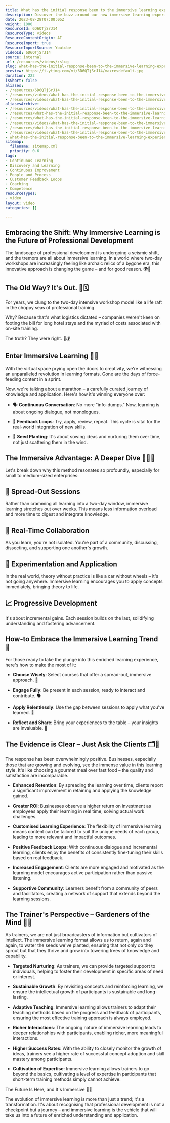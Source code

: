 ```yaml
---
title: What has the initial response been to the immersive learning experiences, how do you see that evolving?
description: Discover the buzz around our new immersive learning experiences for Scrum! Join Martin Hinshelwood as he shares initial feedback and future insights.
date: 2023-08-28T07:00:05Z
weight: 1000
ResourceId: 6D6QTjSrJ14
ResourceType: videos
ResourceContentOrigin: AI
ResourceImport: true
ResourceImportSource: Youtube
videoId: 6D6QTjSrJ14
source: internal
url: /resources/videos/:slug
slug: what-has-the-initial-response-been-to-the-immersive-learning-experiences-how-do-you-see-that-evolving
preview: https://i.ytimg.com/vi/6D6QTjSrJ14/maxresdefault.jpg
duration: 222
isShort: false
aliases:
- /resources/6D6QTjSrJ14
- /resources/videos/what-has-the-initial-response-been-to-the-immersive-learning-experiences-how-do-you-see-that-evolving
- /resources/videos/what-has-the-initial-response-been-to-the-immersive-learning-experiences
aliasesArchive:
- /resources/videos/what-has-the-initial-response-been-to-the-immersive-learning-experiences-how-do-you-see-that-evolving
- /resources/what-has-the-initial-response-been-to-the-immersive-learning-experiences-how-do-you-see-that-evolving
- /resources/what-has-the-initial-response-been-to-the-immersive-learning-experiences
- /resources/videos/what-has-the-initial-response-been-to-the-immersive-learning-experiences-
- /resources/what-has-the-initial-response-been-to-the-immersive-learning-experiences-
- /resources/videos/what-has-the-initial-response-been-to-the-immersive-learning-experiences
- what-has-the-initial-response-been-to-the-immersive-learning-experiences-how-do-you-see-that-evolving
sitemap:
  filename: sitemap.xml
  priority: 0.6
tags:
- Continuous Learning
- Discovery and Learning
- Continuous Improvement
- People and Process
- Customer Feedback Loops
- Coaching
- Competence
resourceTypes:
- video
layout: video
categories: []

---
```

## Embracing the Shift: Why Immersive Learning is the Future of Professional Development 

The landscape of professional development is undergoing a seismic shift, and the tremors are all about immersive learning. In a world where two-day workshops are increasingly feeling like archaic relics of a bygone era, this innovative approach is changing the game – and for good reason. 🌍💼 

## The Old Way? It's Out. 🚫🗓️ 

For years, we clung to the two-day intensive workshop model like a life raft in the choppy seas of professional training.  

Why? Because that's what logistics dictated – companies weren't keen on footing the bill for long hotel stays and the myriad of costs associated with on-site training.  

The truth? They were right. 🏨💰 

## Enter Immersive Learning 🎉🧠 

With the virtual space prying open the doors to creativity, we're witnessing an unparalleled revolution in learning formats. Gone are the days of force-feeding content in a sprint.  

Now, we're talking about a marathon – a carefully curated journey of knowledge and application. Here's how it's winning everyone over: 

- 🗣️ **Continuous Conversation**: No more "info-dumps." Now, learning is about ongoing dialogue, not monologues. 

- 🔄 **Feedback Loops**: Try, apply, review, repeat. This cycle is vital for the real-world integration of new skills. 

- 🌱 **Seed Planting**: It's about sowing ideas and nurturing them over time, not just scattering them in the wind. 

## The Immersive Advantage: A Deeper Dive 🏊‍♀️💡 

Let's break down why this method resonates so profoundly, especially for small to medium-sized enterprises: 

## 📅 Spread-Out Sessions 

Rather than cramming all learning into a two-day window, immersive learning stretches out over weeks. This means less information overload and more time to digest and integrate knowledge. 

## 👥 Real-Time Collaboration 

As you learn, you're not isolated. You're part of a community, discussing, dissecting, and supporting one another's growth. 

## 🔄 Experimentation and Application 

In the real world, theory without practice is like a car without wheels – it's not going anywhere. Immersive learning encourages you to apply concepts immediately, bringing theory to life. 

## 📈 Progressive Development 

It's about incremental gains. Each session builds on the last, solidifying understanding and fostering advancement. 

## How-to Embrace the Immersive Learning Trend 🤗 

For those ready to take the plunge into this enriched learning experience, here's how to make the most of it: 

- **Choose Wisely**: Select courses that offer a spread-out, immersive approach. 🛒 

- **Engage Fully**: Be present in each session, ready to interact and contribute. 🗣️ 

- **Apply Relentlessly**: Use the gap between sessions to apply what you've learned. 🔨 

- **Reflect and Share**: Bring your experiences to the table – your insights are invaluable. 🔄 

## The Evidence is Clear – Just Ask the Clients 🗂️💼 

The response has been overwhelmingly positive. Businesses, especially those that are growing and evolving, see the immense value in this learning style. It's like choosing a gourmet meal over fast food – the quality and satisfaction are incomparable. 

- **Enhanced Retention**: By spreading the learning over time, clients report a significant improvement in retaining and applying the knowledge gained. 

- **Greater ROI**: Businesses observe a higher return on investment as employees apply their learning in real time, solving actual work challenges. 

- **Customised Learning Experience**: The flexibility of immersive learning means content can be tailored to suit the unique needs of each group, leading to more relevant and impactful outcomes. 

- **Positive Feedback Loops**: With continuous dialogue and incremental learning, clients enjoy the benefits of consistently fine-tuning their skills based on real feedback. 

- **Increased Engagement**: Clients are more engaged and motivated as the learning model encourages active participation rather than passive listening. 

- **Supportive Community**: Learners benefit from a community of peers and facilitators, creating a network of support that extends beyond the learning sessions. 

## The Trainer's Perspective – Gardeners of the Mind 🌼🧠 

As trainers, we are not just broadcasters of information but cultivators of intellect. The immersive learning format allows us to return, again and again, to water the seeds we've planted, ensuring that not only do they sprout but that they thrive and grow into towering trees of knowledge and capability. 

- **Targeted Nurturing**: As trainers, we can provide targeted support to individuals, helping to foster their development in specific areas of need or interest. 

- **Sustainable Growth**: By revisiting concepts and reinforcing learning, we ensure the intellectual growth of participants is sustainable and long-lasting. 

- **Adaptive Teaching**: Immersive learning allows trainers to adapt their teaching methods based on the progress and feedback of participants, ensuring the most effective training approach is always employed. 

- **Richer Interactions**: The ongoing nature of immersive learning leads to deeper relationships with participants, enabling richer, more meaningful interactions. 

- **Higher Success Rates**: With the ability to closely monitor the growth of ideas, trainers see a higher rate of successful concept adoption and skill mastery among participants. 

- **Cultivation of Expertise**: Immersive learning allows trainers to go beyond the basics, cultivating a level of expertise in participants that short-term training methods simply cannot achieve. 

The Future Is Here, and It's Immersive 🚀🔮 

The evolution of immersive learning is more than just a trend; it's a transformation. It's about recognising that professional development is not a checkpoint but a journey – and immersive learning is the vehicle that will take us into a future of enriched understanding and application.
